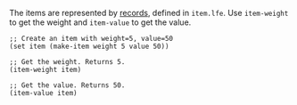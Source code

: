 The items are represented by [records](https://lfe.gitbooks.io/reference-guide/content/16.html), defined in `item.lfe`.
Use `item-weight` to get the weight and `item-value` to get the value.

```
;; Create an item with weight=5, value=50
(set item (make-item weight 5 value 50))

;; Get the weight. Returns 5.
(item-weight item)

;; Get the value. Returns 50.
(item-value item)
```
